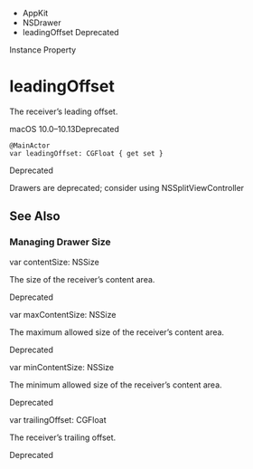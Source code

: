 

- AppKit
- NSDrawer
-  leadingOffset Deprecated

Instance Property

# leadingOffset

The receiver’s leading offset.

macOS 10.0–10.13Deprecated

``` source
@MainActor
var leadingOffset: CGFloat { get set }
```

Deprecated

Drawers are deprecated; consider using NSSplitViewController

## See Also

### Managing Drawer Size

var contentSize: NSSize

The size of the receiver’s content area.

Deprecated

var maxContentSize: NSSize

The maximum allowed size of the receiver’s content area.

Deprecated

var minContentSize: NSSize

The minimum allowed size of the receiver’s content area.

Deprecated

var trailingOffset: CGFloat

The receiver’s trailing offset.

Deprecated

